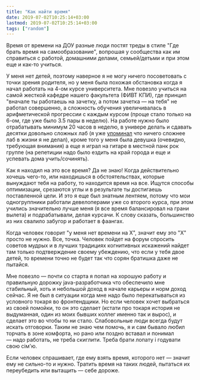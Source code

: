 ```yaml
---
title: "Как найти время"
date: 2019-07-02T10:25:14+03:00
lastmod: 2019-07-02T10:25:14+03:00
tags: ["random"]
---
```


Время от времени на ДОУ разные люди постят треды в стиле "Где брать время на самообразование", вопрошая у сообщества как им справиться с работой, домашними делами, семьей/детьми и при этом еще и как-то учиться.

У меня нет детей, поэтому наверное я не могу ничего посоветовать с точки зрения родителя, но у меня была похожая обстановка когда я начал работать на 4-ом курсе университета. Мне повезло учиться на самой жесткой кафедре нашего факультета (ФИВТ КПИ), где принцип "вначале ты работаешь на зачетку, а потом зачетка — на тебя" не работал совершенно, а сложность обучения увеличивалась в арифметической прогрессии с каждым курсом (проще стало только на 6-ом, где уже было 3.5 пары в неделю). На работе нужно было отрабатывать минимум 20 часов в неделю, в универе делать и сдавать десятки довольно сложных лаб (я уже [упоминал]((/post/work-tasks-complexity/)) что ничего сложнее лаб в жизни я не делал), кроме того у меня была девушка (очевидно, требующая внимания) а еще я играл на гитаре в местной панк рок группе (на репетиции надо было ездить на край города и еще и успевать дома учить/сочинять).

Как я находил на это все время? Да не знаю! Когда действительно хочешь чего-то, или находишься в обстоятельствах, которые вынуждают тебя на работу, то находится время на все. Ищутся способы оптимизации, срезаются углы и в результате ты достигаешь поставленной цели. И это я еще был знатным лентяем, потому что мои одногруппники работали девелоперами уже со второго курса, при этом учились значительно лучше меня (я все время балансировал на грани вылета) и подрабатывали, делая курсачи. К слову сказать, большинство из них  свалило забугор и работает в фаангах.

Когда человек говорит "у меня нет времени на Х", значит ему это "Х" просто не нужно. Все, точка. Человек пойдет на форум спросить советов мудрых и в лучших традициях когнитивных искажений найдет там только подтверждение своему убеждению, что если у тебя двое детей, то времени точно не будет так что сорян братишка даже не пытайся.

Мне повезло — почти со старта я попал на хорошую работу и правильную дорожку java-разработчика что обеспечило мне стабильный, хоть и небольшой доход в начале карьеры и норм доход сейчас. Я не был в ситуации когда мне надо было перекатываться из условного токаря во фронтендщики. Но если человек хочет выбраться из своей помойки, то он это сделает (кстати про токаря история не выдуманная, один из моих бывших коллег именно так и вырос), и сделает это во чтобы то ни стало. Слабовольные люди всегда будут искать отговорки. Таким не знаю чем помочь, я и сам бывало любил торчать в зоне комфорта, но рано или поздно вставал и понимал — надо работать, не треба скиглити. Треба брати лопату і годувати свою сім'ю.

Если человек спрашивает, где ему взять время, которого нет — значит ему не сильно-то и нужно. Тратить время на таких людей, пытаться их переубедить или вытащить — себе дороже.
